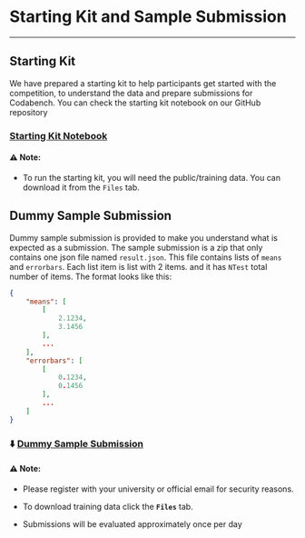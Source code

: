 # Starting Kit and Sample Submission
***



## Starting Kit
We have prepared a starting kit to help participants get started with the competition, to understand the data and prepare submissions for Codabench. You can check the starting kit notebook on our GitHub repository
### [Starting Kit Notebook](https://github.com/FAIR-Universe/Cosmology_Challenge/blob/master/Startingkit_WL_PSAnalysis.ipynb)

#### ⚠️ Note:
- To run the starting kit, you will need the public/training data. You can download it from the `Files` tab.



## Dummy Sample Submission
Dummy sample submission is provided to make you understand what is expected as a submission. The sample submission is a zip that only contains one json file named `result.json`. This file contains lists of `means` and `errorbars`. Each list item is list with 2 items. and it has `NTest` total number of items. The format looks like this:

```json
{
    "means": [
        [
            2.1234,
            3.1456
        ],
        ...
    ],
    "errorbars": [
        [
            0.1234,
            0.1456
        ],
        ...
    ]
}
```

### ⬇️ [Dummy Sample Submission](https://www.codabench.org/datasets/download/63360834-32fb-4272-b3ad-a0cae42fa37c/)


#### ⚠️ Note:
- Please register with your university or official email for security reasons. 

- To download training data click the **`Files`** tab.

- Submissions will be evaluated approximately once per day
